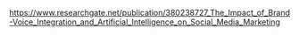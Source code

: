 https://www.researchgate.net/publication/380238727_The_Impact_of_Brand-Voice_Integration_and_Artificial_Intelligence_on_Social_Media_Marketing

